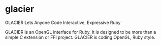 glacier
=======

GLACIER Lets Anyone Code Interactive, Expressive Ruby

GLACIER is an OpenGL interface for Ruby. It is designed to be more than a 
simple C extension or FFI project. GLACIER is coding OpenGL, Ruby style.
